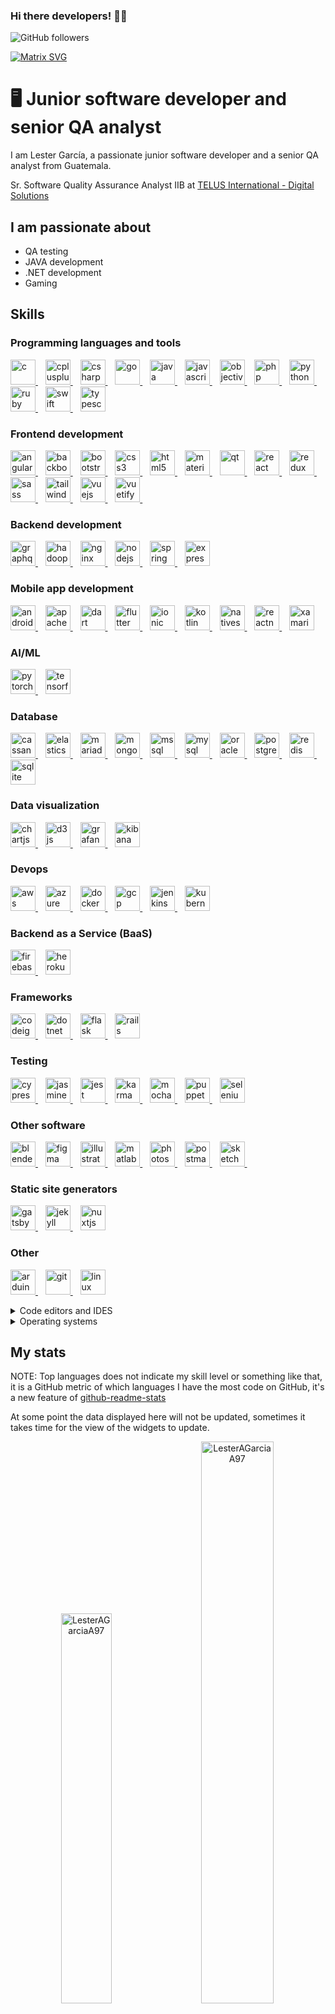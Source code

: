 ### Hi there developers! 👋🤓

<!-- ### **LesterAGarciaA97/LesterAGarciaA97** is a ✨ _special_ ✨ repository because it is a `README.md` (this file) thats why it appears on my GitHub profile. -->

![GitHub followers](https://img.shields.io/github/followers/LesterAGarciaA97?label=Follow&style=social)

[![Matrix SVG](https://raw.githubusercontent.com/rodrigograca31/rodrigograca31/master/matrix.svg)](https://www.youtube.com/watch?v=SDkAGkd4NLc)

# 🖥 Junior software developer and senior QA analyst

I am Lester García, a passionate junior software developer and a senior QA analyst from Guatemala.

<p>Sr. Software Quality Assurance Analyst IIB at <a href="https://www.telusinternational.com/">TELUS International - Digital Solutions</a></p>

## I am passionate about

- QA testing
- JAVA development
- .NET development
- Gaming

## Skills

### Programming languages and tools

<p align="left">
<!-- C -->
	<a href="https://www.cprogramming.com/" target="_blank">
	<img src="https://raw.githubusercontent.com/devicons/devicon/master/icons/c/c-original.svg" alt="c" width="40" height="40"/>
	</a>&nbsp;&nbsp;
<!-- C++ -->
	<a href="https://www.w3schools.com/cpp/" target="_blank">
	<img src="https://raw.githubusercontent.com/devicons/devicon/master/icons/cplusplus/cplusplus-original.svg" alt="cplusplus" width="40" height="40"/>
	</a>&nbsp;&nbsp;
<!-- C# -->
	<a href="https://www.w3schools.com/cs/" target="_blank">
	<img src="https://raw.githubusercontent.com/devicons/devicon/master/icons/csharp/csharp-original.svg" alt="csharp" width="40" height="40"/>
	</a>&nbsp;&nbsp;
<!-- Go -->
	<a href="https://golang.org" target="_blank">
	<img src="https://raw.githubusercontent.com/devicons/devicon/master/icons/go/go-original.svg" alt="go" width="40" height="40"/>
	</a>&nbsp;&nbsp;
<!-- Java -->
	<a href="https://www.java.com" target="_blank">
	<img src="https://raw.githubusercontent.com/devicons/devicon/master/icons/java/java-original.svg" alt="java" width="40" height="40"/>
	</a>&nbsp;&nbsp;
<!-- JavaScript -->
	<a href="https://developer.mozilla.org/en-US/docs/Web/JavaScript" target="_blank">
	<img src="https://raw.githubusercontent.com/devicons/devicon/master/icons/javascript/javascript-original.svg" alt="javascript" width="40" height="40"/>
	</a>&nbsp;&nbsp;
<!--  ObjectiveC -->
	<a href="https://developer.apple.com/library/archive/documentation/Cocoa/Conceptual/ProgrammingWithObjectiveC/Introduction/Introduction.html" target="_blank">
	<img src="https://www.vectorlogo.zone/logos/apple_objectivec/apple_objectivec-icon.svg" alt="objectivec" width="40" height="40"/>
	</a>&nbsp;&nbsp;
<!-- PHP -->
	<a href="https://www.php.net" target="_blank">
	<img src="https://raw.githubusercontent.com/devicons/devicon/master/icons/php/php-original.svg" alt="php" width="40" height="40"/>
	</a>&nbsp;&nbsp;
<!-- Python -->
	<a href="https://www.python.org" target="_blank">
	<img src="https://raw.githubusercontent.com/devicons/devicon/master/icons/python/python-original.svg" alt="python" width="40" height="40"/>
	</a>&nbsp;&nbsp;
<!-- Ruby -->
	<a href="https://www.ruby-lang.org/en/" target="_blank">
	<img src="https://raw.githubusercontent.com/devicons/devicon/master/icons/ruby/ruby-original.svg" alt="ruby" width="40" height="40"/>
	</a>&nbsp;&nbsp;
<!-- Swift -->
	<a href="https://developer.apple.com/swift/" target="_blank">
	<img src="https://raw.githubusercontent.com/devicons/devicon/master/icons/swift/swift-original.svg" alt="swift" width="40" height="40"/>
	</a>&nbsp;&nbsp;
<!-- TypeScript -->
	<a href="https://www.typescriptlang.org/" target="_blank">
	<img src="https://raw.githubusercontent.com/devicons/devicon/master/icons/typescript/typescript-original.svg" alt="typescript" width="40" height="40"/>
	</a>
</p>

### Frontend development

<p align="left">
<!-- Angular -->
	<a href="https://angular.io" target="_blank">
	<img src="https://angular.io/assets/images/logos/angular/angular.svg" alt="angular" width="40" height="40"/>
	</a>&nbsp;&nbsp;
<!-- BackboneJS -->
	<a href="https://backbonejs.org" target="_blank">
	<img src="https://raw.githubusercontent.com/devicons/devicon/master/icons/backbonejs/backbonejs-original-wordmark.svg" alt="backbonejs" width="40" height="40"/>
	</a>&nbsp;&nbsp;
<!-- Botstrap -->
	<a href="https://getbootstrap.com" target="_blank">
	<img src="https://raw.githubusercontent.com/devicons/devicon/master/icons/bootstrap/bootstrap-plain-wordmark.svg" alt="bootstrap" width="40" height="40"/>
	</a>&nbsp;&nbsp;
<!-- CSS -->
	<a href="https://www.w3schools.com/css/" target="_blank">
	<img src="https://raw.githubusercontent.com/devicons/devicon/master/icons/css3/css3-original-wordmark.svg" alt="css3" width="40" height="40"/>
	</a>&nbsp;&nbsp;
<!-- HTML -->
	<a href="https://www.w3.org/html/" target="_blank">
	<img src="https://raw.githubusercontent.com/devicons/devicon/master/icons/html5/html5-original-wordmark.svg" alt="html5" width="40" height="40"/>
	</a>&nbsp;&nbsp;
<!-- MaterializeCSS -->
	<a href="https://materializecss.com/" target="_blank">
	<img src="https://raw.githubusercontent.com/prplx/svg-logos/5585531d45d294869c4eaab4d7cf2e9c167710a9/svg/materialize.svg" alt="materialize" width="40" height="40"/>
	</a>&nbsp;&nbsp;
<!-- QT -->
	<a href="https://www.qt.io/" target="_blank">
	<img src="https://upload.wikimedia.org/wikipedia/commons/0/0b/Qt_logo_2016.svg" alt="qt" width="40" height="40"/>
	</a>&nbsp;&nbsp;
<!-- ReactJS -->
	<a href="https://reactjs.org/" target="_blank">
	<img src="https://raw.githubusercontent.com/devicons/devicon/master/icons/react/react-original-wordmark.svg" alt="react" width="40" height="40"/>
	</a>&nbsp;&nbsp;
<!-- ReduxJS -->
	<a href="https://redux.js.org" target="_blank">
	<img src="https://raw.githubusercontent.com/devicons/devicon/master/icons/redux/redux-original.svg" alt="redux" width="40" height="40"/>
	</a>&nbsp;&nbsp;
<!-- SassLang -->
	<a href="https://sass-lang.com" target="_blank">
	<img src="https://raw.githubusercontent.com/devicons/devicon/master/icons/sass/sass-original.svg" alt="sass" width="40" height="40"/>
	</a>&nbsp;&nbsp;
<!-- TailwindCSS -->
	<a href="https://tailwindcss.com/" target="_blank">
	<img src="https://www.vectorlogo.zone/logos/tailwindcss/tailwindcss-icon.svg" alt="tailwind" width="40" height="40"/>
	</a>&nbsp;&nbsp;
<!-- VueJS -->
	<a href="https://vuejs.org/" target="_blank">
	<img src="https://raw.githubusercontent.com/devicons/devicon/master/icons/vuejs/vuejs-original-wordmark.svg" alt="vuejs" width="40" height="40"/>
	</a>&nbsp;&nbsp;
<!-- VuetifyJS -->
	<a href="https://vuetifyjs.com/en/" target="_blank">
	<img src="https://bestofjs.org/logos/vuetify.svg" alt="vuetify" width="40" height="40"/>
	</a>&nbsp;&nbsp;
</a>
</p>

### Backend development

<p align="left">
<!-- Graphql -->
	<a href="https://graphql.org" target="_blank">
	<img src="https://www.vectorlogo.zone/logos/graphql/graphql-icon.svg" alt="graphql" width="40" height="40"/>
	</a>&nbsp;&nbsp;
<!-- Hadoop -->
	<a href="https://hadoop.apache.org/" target="_blank">
	<img src="https://www.vectorlogo.zone/logos/apache_hadoop/apache_hadoop-icon.svg" alt="hadoop" width="40" height="40"/>
	</a>&nbsp;&nbsp;
<!-- Nginx -->
	<a href="https://www.nginx.com" target="_blank">
	<img src="https://raw.githubusercontent.com/devicons/devicon/master/icons/nginx/nginx-original.svg" alt="nginx" width="40" height="40"/>
	</a>&nbsp;&nbsp;
<!-- NodeJS -->
	<a href="https://nodejs.org" target="_blank">
	<img src="https://raw.githubusercontent.com/devicons/devicon/master/icons/nodejs/nodejs-original-wordmark.svg" alt="nodejs" width="40" height="40"/>
	</a>&nbsp;&nbsp;
<!-- Spring -->
	<a href="https://spring.io/" target="_blank">
	<img src="https://www.vectorlogo.zone/logos/springio/springio-icon.svg" alt="spring" width="40" height="40"/>
	</a>&nbsp;&nbsp;
<!-- ExpressJS -->
	<a href="https://expressjs.com" target="_blank">
	<img src="https://raw.githubusercontent.com/devicons/devicon/master/icons/express/express-original-wordmark.svg" alt="express" width="40" height="40"/>
	</a>
</p>

### Mobile app development

<p align="left">
<!-- Android -->
	<a href="https://developer.android.com" target="_blank">
	<img src="https://raw.githubusercontent.com/devicons/devicon/master/icons/android/android-original-wordmark.svg" alt="android" width="40" height="40"/>
	</a>&nbsp;&nbsp;
<!-- Apache -->
	<a href="https://cordova.apache.org/" target="_blank">
	<img src="https://www.vectorlogo.zone/logos/apache_cordova/apache_cordova-icon.svg" alt="apachecordova" width="40" height="40"/>
	</a>&nbsp;&nbsp;
<!-- Dart -->
	<a href="https://dart.dev" target="_blank">
	<img src="https://www.vectorlogo.zone/logos/dartlang/dartlang-icon.svg" alt="dart" width="40" height="40"/>
	</a>&nbsp;&nbsp;
<!-- Flutter -->
	<a href="https://flutter.dev" target="_blank">
	<img src="https://www.vectorlogo.zone/logos/flutterio/flutterio-icon.svg" alt="flutter" width="40" height="40"/>
	</a>&nbsp;&nbsp;
<!-- Ionic -->
	<a href="https://ionicframework.com" target="_blank">
	<img src="https://upload.wikimedia.org/wikipedia/commons/d/d1/Ionic_Logo.svg" alt="ionic" width="40" height="40"/>
	</a>&nbsp;&nbsp;
<!-- Kotlin -->
	<a href="https://kotlinlang.org" target="_blank">
	<img src="https://www.vectorlogo.zone/logos/kotlinlang/kotlinlang-icon.svg" alt="kotlin" width="40" height="40"/>
	</a>&nbsp;&nbsp;
<!-- NativeScript -->
	<a href="https://nativescript.org/" target="_blank">
	<img src="https://raw.githubusercontent.com/detain/svg-logos/780f25886640cef088af994181646db2f6b1a3f8/svg/nativescript.svg" alt="nativescript" width="40" height="40"/>
	</a>&nbsp;&nbsp;
<!-- ReactNative -->
	<a href="https://reactnative.dev/" target="_blank">
	<img src="https://reactnative.dev/img/header_logo.svg" alt="reactnative" width="40" height="40"/>
	</a>&nbsp;&nbsp;
<!-- Xamarin -->
	<a href="https://dotnet.microsoft.com/apps/xamarin" target="_blank">
	<img src="https://raw.githubusercontent.com/detain/svg-logos/780f25886640cef088af994181646db2f6b1a3f8/svg/xamarin.svg" alt="xamarin" width="40" height="40"/>
	</a>
</p>

### AI/ML

<p align="left">
<!-- PythonTorch  -->
	<a href="https://pytorch.org/" target="_blank">
	<img src="https://www.vectorlogo.zone/logos/pytorch/pytorch-icon.svg" alt="pytorch" width="40" height="40"/>
	</a>&nbsp;&nbsp;
<!-- TensorFlow  -->
	<a href="https://www.tensorflow.org" target="_blank">
	<img src="https://www.vectorlogo.zone/logos/tensorflow/tensorflow-icon.svg" alt="tensorflow" width="40" height="40"/>
	</a>
</p>

### Database

<p align="left">
<!-- Cassandra -->
	<a href="https://cassandra.apache.org/" target="_blank">
	<img src="https://www.vectorlogo.zone/logos/apache_cassandra/apache_cassandra-icon.svg" alt="cassandra" width="40" height="40"/>
	</a>&nbsp;&nbsp;
<!-- Elastic -->
	<a href="https://www.elastic.co" target="_blank">
	<img src="https://www.vectorlogo.zone/logos/elastic/elastic-icon.svg" alt="elasticsearch" width="40" height="40"/>
	</a>&nbsp;&nbsp;
<!-- MariaDB -->
	<a href="https://mariadb.org/" target="_blank">
	<img src="https://www.vectorlogo.zone/logos/mariadb/mariadb-icon.svg" alt="mariadb" width="40" height="40"/>
	</a>&nbsp;&nbsp;
<!-- MongoDB -->
	<a href="https://www.mongodb.com/" target="_blank">
	<img src="https://raw.githubusercontent.com/devicons/devicon/master/icons/mongodb/mongodb-original-wordmark.svg" alt="mongodb" width="40" height="40"/>
	</a>&nbsp;&nbsp;
<!-- MicrosoftSQLServer -->
	<a href="https://www.microsoft.com/en-us/sql-server" target="_blank">
	<img src="https://www.svgrepo.com/show/303229/microsoft-sql-server-logo.svg" alt="mssql" width="40" height="40"/>
	</a>&nbsp;&nbsp;
<!-- MySQL -->
	<a href="https://www.mysql.com/" target="_blank">
	<img src="https://raw.githubusercontent.com/devicons/devicon/master/icons/mysql/mysql-original-wordmark.svg" alt="mysql" width="40" height="40"/>
	</a>&nbsp;&nbsp;
<!-- Oracle -->
	<a href="https://www.oracle.com/" target="_blank">
	<img src="https://raw.githubusercontent.com/devicons/devicon/master/icons/oracle/oracle-original.svg" alt="oracle" width="40" height="40"/>
	</a>&nbsp;&nbsp;
<!-- PostgreSQL -->
	<a href="https://www.postgresql.org" target="_blank">
	<img src="https://raw.githubusercontent.com/devicons/devicon/master/icons/postgresql/postgresql-original-wordmark.svg" alt="postgresql" width="40" height="40"/>
	</a>&nbsp;&nbsp;
<!-- RedisDB -->
	<a href="https://redis.io" target="_blank">
	<img src="https://raw.githubusercontent.com/devicons/devicon/master/icons/redis/redis-original-wordmark.svg" alt="redis" width="40" height="40"/>
	</a>&nbsp;&nbsp;
<!-- SQLLite -->
	<a href="https://www.sqlite.org/" target="_blank">
	<img src="https://www.vectorlogo.zone/logos/sqlite/sqlite-icon.svg" alt="sqlite" width="40" height="40"/>
	</a>
</p>

### Data visualization

<p align="left">
<!-- ChartJS -->
	<a href="https://www.chartjs.org" target="_blank">
	<img src="https://www.chartjs.org/media/logo-title.svg" alt="chartjs" width="40" height="40"/>
	</a>&nbsp;&nbsp;
<!-- D3JS -->
	<a href="https://d3js.org/" target="_blank">
	<img src="https://raw.githubusercontent.com/devicons/devicon/master/icons/d3js/d3js-original.svg" alt="d3js" width="40" height="40"/>
	</a>&nbsp;&nbsp;
<!-- Grafana -->
	<a href="https://grafana.com" target="_blank">
	<img src="https://www.vectorlogo.zone/logos/grafana/grafana-icon.svg" alt="grafana" width="40" height="40"/>
	</a>&nbsp;&nbsp;
<!-- Elastic -->
	<a href="https://www.elastic.co/kibana" target="_blank">
	<img src="https://www.vectorlogo.zone/logos/elasticco_kibana/elasticco_kibana-icon.svg" alt="kibana" width="40" height="40"/>
	</a>
</p>

### Devops

<p align="left">
<!-- AWS -->
	<a href="https://aws.amazon.com" target="_blank">
	<img src="https://raw.githubusercontent.com/devicons/devicon/master/icons/amazonwebservices/amazonwebservices-original-wordmark.svg" alt="aws" width="40" height="40"/>
	</a>&nbsp;&nbsp;
<!-- Azure -->
	<a href="https://azure.microsoft.com/en-in/" target="_blank">
	<img src="https://www.vectorlogo.zone/logos/microsoft_azure/microsoft_azure-icon.svg" alt="azure" width="40" height="40"/>
	</a>&nbsp;&nbsp;
<!-- Docker -->
	<a href="https://www.docker.com/" target="_blank">
	<img src="https://raw.githubusercontent.com/devicons/devicon/master/icons/docker/docker-original-wordmark.svg" alt="docker" width="40" height="40"/>
	</a>&nbsp;&nbsp;
<!-- GoogleCloud -->
	<a href="https://cloud.google.com" target="_blank">
	<img src="https://www.vectorlogo.zone/logos/google_cloud/google_cloud-icon.svg" alt="gcp" width="40" height="40"/>
	</a>&nbsp;&nbsp;
<!-- Jenkins -->
	<a href="https://www.jenkins.io" target="_blank">
	<img src="https://www.vectorlogo.zone/logos/jenkins/jenkins-icon.svg" alt="jenkins" width="40" height="40"/>
	</a>&nbsp;&nbsp;
<!-- Kubernetes -->
	<a href="https://kubernetes.io" target="_blank">
	<img src="https://www.vectorlogo.zone/logos/kubernetes/kubernetes-icon.svg" alt="kubernetes" width="40" height="40"/>
	</a>
</p>

### Backend as a Service (BaaS)

<p align="left">
<!-- Firebase -->
	<a href="https://firebase.google.com/" target="_blank">
	<img src="https://www.vectorlogo.zone/logos/firebase/firebase-icon.svg" alt="firebase" width="40" height="40"/>
	</a>&nbsp;&nbsp;
<!-- Heroku -->
	<a href="https://heroku.com" target="_blank">
	<img src="https://www.vectorlogo.zone/logos/heroku/heroku-icon.svg" alt="heroku" width="40" height="40"/>
	</a>
</p>

### Frameworks

<p align="left">
<!-- Codeigniter -->
	<a href="https://codeigniter.com" target="_blank">
	<img src="https://cdn.worldvectorlogo.com/logos/codeigniter.svg" alt="codeigniter" width="40" height="40"/>
	</a>&nbsp;&nbsp;
<!--  <!-- Django -->
	<!-- <a href="https://www.djangoproject.com/" target="_blank">
	<img src="https://raw.githubusercontent.com/devicons/devicon/master/icons/django/django-original.svg" alt="django" width="40" height="40"/>
	</a>&nbsp;&nbsp; -->
<!-- DoNet -->
	<a href="https://dotnet.microsoft.com/" target="_blank">
	<img src="https://raw.githubusercontent.com/devicons/devicon/master/icons/dot-net/dot-net-original-wordmark.svg" alt="dotnet" width="40" height="40"/>
	</a>&nbsp;&nbsp;
<!-- Flask -->
	<a href="https://flask.palletsprojects.com/" target="_blank">
	<img src="https://www.vectorlogo.zone/logos/pocoo_flask/pocoo_flask-icon.svg" alt="flask" width="40" height="40"/>
	</a>&nbsp;&nbsp;
<!-- Laravel -->
	<!-- <a href="https://laravel.com/" target="_blank">
	<img src="https://raw.githubusercontent.com/devicons/devicon/master/icons/laravel/laravel-plain-wordmark.svg" alt="laravel" width="40" height="40"/>
	</a>&nbsp;&nbsp; -->
<!-- RubyOnRails -->
	<a href="https://rubyonrails.org" target="_blank">
	<img src="https://raw.githubusercontent.com/devicons/devicon/master/icons/rails/rails-original-wordmark.svg" alt="rails" width="40" height="40"/>
	</a>
</p>

### Testing

<p align="left">
<!-- Cypress -->
	<a href="https://www.cypress.io" target="_blank">
	<img src="https://raw.githubusercontent.com/simple-icons/simple-icons/6e46ec1fc23b60c8fd0d2f2ff46db82e16dbd75f/icons/cypress.svg" alt="cypress" width="40" height="40"/>
	</a>&nbsp;&nbsp;
<!-- Jasmin -->
	<a href="https://jasmine.github.io/" target="_blank">
	<img src="https://www.vectorlogo.zone/logos/jasmine/jasmine-icon.svg" alt="jasmine" width="40" height="40"/>
	</a>&nbsp;&nbsp;
<!-- JestJS -->
	<a href="https://jestjs.io" target="_blank">
	<img src="https://www.vectorlogo.zone/logos/jestjsio/jestjsio-icon.svg" alt="jest" width="40" height="40"/>
	</a>&nbsp;&nbsp;
<!-- Karma -->
	<a href="https://karma-runner.github.io/latest/index.html" target="_blank">
	<img src="https://raw.githubusercontent.com/detain/svg-logos/780f25886640cef088af994181646db2f6b1a3f8/svg/karma.svg" alt="karma" width="40" height="40"/>
	</a>&nbsp;&nbsp;
<!-- MochaJS -->
	<a href="https://mochajs.org" target="_blank">
	<img src="https://www.vectorlogo.zone/logos/mochajs/mochajs-icon.svg" alt="mocha" width="40" height="40"/>
	</a>&nbsp;&nbsp;
<!-- Puppeteer -->
	<a href="https://github.com/puppeteer/puppeteer" target="_blank">
	<img src="https://www.vectorlogo.zone/logos/pptrdev/pptrdev-official.svg" alt="puppeteer" width="40" height="40"/>
	</a>&nbsp;&nbsp;
<!-- Selenium -->
	<a href="https://www.selenium.dev" target="_blank">
	<img src="https://raw.githubusercontent.com/detain/svg-logos/780f25886640cef088af994181646db2f6b1a3f8/svg/selenium-logo.svg" alt="selenium" width="40" height="40"/>
	</a>
</p>

### Other software

<p align="left">
<!-- Blender -->
	<a href="https://www.blender.org/" target="_blank">
	<img src="https://download.blender.org/branding/community/blender_community_badge_white.svg" alt="blender" width="40" height="40"/>
	</a>&nbsp;&nbsp;
<!-- Figma -->
	<a href="https://www.figma.com/" target="_blank">
	<img src="https://www.vectorlogo.zone/logos/figma/figma-icon.svg" alt="figma" width="40" height="40"/>
	</a>&nbsp;&nbsp;
<!-- AdobeIlustrator -->
	<a href="https://www.adobe.com/in/products/illustrator.html" target="_blank">
	<img src="https://www.vectorlogo.zone/logos/adobe_illustrator/adobe_illustrator-icon.svg" alt="illustrator" width="40" height="40"/>
	</a>&nbsp;&nbsp;
<!-- Mathworks -->
	<a href="https://www.mathworks.com/" target="_blank">
	<img src="https://upload.wikimedia.org/wikipedia/commons/2/21/Matlab_Logo.png" alt="matlab" width="40" height="40"/>
	</a>&nbsp;&nbsp;
<!-- AdobePhotoshop -->
	<a href="https://www.photoshop.com/en" target="_blank">
	<img src="https://raw.githubusercontent.com/devicons/devicon/master/icons/photoshop/photoshop-line.svg" alt="photoshop" width="40" height="40"/>
	</a>&nbsp;&nbsp;
<!-- Postman -->
	<a href="https://postman.com" target="_blank">
	<img src="https://www.vectorlogo.zone/logos/getpostman/getpostman-icon.svg" alt="postman" width="40" height="40"/>
	</a>&nbsp;&nbsp;
<!-- Sketch -->
	<a href="https://www.sketch.com/" target="_blank">
	<img src="https://www.vectorlogo.zone/logos/sketchapp/sketchapp-icon.svg" alt="sketch" width="40" height="40"/>
	</a>&nbsp;&nbsp;
</p>

### Static site generators

<p align="left">
<!-- GatsbyJS -->
	<a href="https://www.gatsbyjs.com/" target="_blank">
	<img src="https://www.vectorlogo.zone/logos/gatsbyjs/gatsbyjs-icon.svg" alt="gatsby" width="40" height="40"/>
	</a>&nbsp;&nbsp;
<!-- Jekyllrb -->
	<a href="https://jekyllrb.com/" target="_blank">
	<img src="https://www.vectorlogo.zone/logos/jekyllrb/jekyllrb-icon.svg" alt="jekyll" width="40" height="40"/>
	</a>&nbsp;&nbsp;
<!-- NextJS
	<a href="https://nextjs.org/" target="_blank">
	<img src="" alt="nextjs" width="40" height="40"/>
	</a>&nbsp;&nbsp; -->
<!-- NuxtJS -->
	<a href="https://nuxtjs.org/" target="_blank">
	<img src="https://www.vectorlogo.zone/logos/nuxtjs/nuxtjs-icon.svg" alt="nuxtjs" width="40" height="40"/>
	</a>
</p>

### Other

<p align="left">
<!-- Arduino -->
	<a href="https://www.arduino.cc/" target="_blank">
	<img src="https://cdn.worldvectorlogo.com/logos/arduino-1.svg" alt="arduino" width="40" height="40"/>
	</a>&nbsp;&nbsp;
<!-- GIT -->
	<a href="https://git-scm.com/" target="_blank">
	<img src="https://www.vectorlogo.zone/logos/git-scm/git-scm-icon.svg" alt="git" width="40" height="40"/>
	</a>&nbsp;&nbsp;
<!-- Linux -->
	<a href="https://www.linux.org/" target="_blank">
	<img src="https://raw.githubusercontent.com/devicons/devicon/master/icons/linux/linux-original.svg" alt="linux" width="40" height="40"/>
	</a>
</p>

<details>
	<summary>Code editors and IDES</summary>
	<ul>
    	<li>Visual Studio Code</li>
	<li>Brackets</li>
	<li>Notepad++</li>
        <li>Atom</li>
	<li>Visual Studio 2019 IDE</li>
	<li>IntelliJ IDEA IDE</li>
	<li>Netbeans IDE</li>
	<li>Eclipse IDE</li>
	</ul>
</details>

<details>
	<summary>Operating systems</summary>
	<ul>
	<li>Windows</li>
        <li>Ubuntu</li>
        <li>Fedora</li>
        <li>Elementary OS</li>
	<li>Pop OS!</li>
	<li>Kali Linux</li>
	</ul>
</details>

## My stats

NOTE: Top languages does not indicate my skill level or something like that, it is a GitHub metric of which languages I have the most code on GitHub, it's a new feature of [github-readme-stats](https://github.com/anuraghazra/github-readme-stats)

At some point the data displayed here will not be updated, sometimes it takes time for the view of the widgets to update.

<!--LesterAGarciaA97-->
<!--lesteragarciaa97-->

<p align="center">
<img width="40%" src="https://github-readme-stats.vercel.app/api/top-langs/?username=LesterAGarciaA97&layout=compact&theme=tokyonight" alt="LesterAGarciaA97" />&nbsp;&nbsp;&nbsp;&nbsp;
<img width="48%" src="https://github-readme-stats.vercel.app/api?username=LesterAGarciaA97&show_icons=true&locale=en&include_all_commits=true&theme=tokyonight" alt="LesterAGarciaA97" />
</p>
<p align="center">
<img src="https://github-readme-streak-stats.herokuapp.com/?user=LesterAGarciaA97&theme=highcontrast&hide_border=false" alt="LesterAGarciaA97" />
</p>

<p align="center">
<a href="https://github.com/LesterAGarciaA97/github-readme-stats">
<img width="48%" src="https://github-readme-stats.vercel.app/api/pin/?username=LesterAGarciaA97&repo=github-readme-stats&show_owner=true&theme=tokyonight" />
</a>&nbsp;&nbsp;

<a href="https://github.com/LesterAGarciaA97/LesterAGarciaA97.github.io">
<img width="48%" src="https://github-readme-stats.vercel.app/api/pin/?username=LesterAGarciaA97&repo=LesterAGarciaA97.github.io&theme=tokyonight" />
</a>&nbsp;&nbsp;
</p>

## Github Profile Trophy

[![Contribution Stats](https://github-contribution-stats.vercel.app/api/?username=LesterAGarciaA97)](https://github.com/LordDashMe/github-contribution-stats/)&nbsp;&nbsp;&nbsp;&nbsp;&nbsp;&nbsp;&nbsp;&nbsp;&nbsp;&nbsp;&nbsp;
[![trophy](https://github-profile-trophy.vercel.app/?username=LesterAGarciaA97&theme=onedark&row=2&column=4)](https://github.com/ryo-ma/github-profile-trophy)

## Daily.dev Dev card
<p align="center">
	<a href="https://app.daily.dev/LesterAGarciaA">
	<img src="https://github.com/LesterAGarciaA97/LesterAGarciaA97/blob/master/devcard.svg" width="300" alt="Lester Andrés García Aquino's Dev Card"/>
	</a>
</p>

<!-- # Contribution graph
![GitHub Activity Graph](https://activity-graph.herokuapp.com/graph?username=LesterAGarciaA97&theme=dracula&hide_border=true) -->

## Recent activity
<!--START_SECTION:activity-->
1. ❌ Closed PR [#74](https://github.com/LesterAGarciaA97/Virtualization_Project/pull/74) in [LesterAGarciaA97/Virtualization_Project](https://github.com/LesterAGarciaA97/Virtualization_Project)
2. ❌ Closed PR [#52](https://github.com/LesterAGarciaA97/MusicFeel_SpotifyAPI/pull/52) in [LesterAGarciaA97/MusicFeel_SpotifyAPI](https://github.com/LesterAGarciaA97/MusicFeel_SpotifyAPI)
3. ❌ Closed PR [#18](https://github.com/LesterAGarciaA97/MusicFeel_CRUD/pull/18) in [LesterAGarciaA97/MusicFeel_CRUD](https://github.com/LesterAGarciaA97/MusicFeel_CRUD)
4. ❌ Closed PR [#72](https://github.com/LesterAGarciaA97/Virtualization_Project/pull/72) in [LesterAGarciaA97/Virtualization_Project](https://github.com/LesterAGarciaA97/Virtualization_Project)
5. ❌ Closed PR [#17](https://github.com/LesterAGarciaA97/MusicFeel_CRUD/pull/17) in [LesterAGarciaA97/MusicFeel_CRUD](https://github.com/LesterAGarciaA97/MusicFeel_CRUD)
<!--END_SECTION:activity-->

## Wakatime stats

![Lester's wakatime stats](https://github-readme-stats.vercel.app/api/wakatime?username=LesterAGarciaA97&layout=compact&theme=tokyonight)

## More about me...

- 🔭 I’m currently working on SQL, Java, Python, C# and many others. 💻
- 📊 I’m currently learning Full Stack Development and reinforcing knowledge of database and QA analysis. 🚀
- 🤝 I’m looking to collaborate on any Open Source Project involving Java, C#, VB .NET, JavaScript, etc.
- 💻 I have worked on C#, Java, Python, HTML/CSS, Javascript, Nodejs, Expressjs, MySQL, SQL Server, Git, Docker and many others.
- 💬 Ask me about anything! I am happy to help and guide you, I can learn from you too.
- ⭐ Show some ❤️ by starring ⭐ some of the repositories that you like or find interesting, I will be happy to do the same!

## My visitors

<p align="center"> 
  Visitors count<br>
  <img src="https://profile-counter.glitch.me/sagar-viradiya/count.svg" />
</p>

## "You can imagine it, you can program it!"

<p align="center">
	<img src="https://raw.githubusercontent.com/Aniket965/Aniket965/master/pacman.svg?sanitize=true" width="110" height="110">
</p>

## Connect with me

<a href="https://www.linkedin.com/in/lester-andrés-garcía-aquino-134375198">
    <img align="left" alt="Shubhamdeep Jha | Linkedin" width="24px" src="icons/Linkedin.svg" />
  </a>
  <a href="https://twitter.com/lagarciaaq97">
    <img align="left" alt="Shubhamdeep Jha | Twitter" width="26px" src="icons/Twitter.svg" />
  </a>
  <a href="mailto:lagarcia2015url@gmail.com">
    <img align="left" alt="Shubhamdeep Jha | Gmail" width="26px" src="icons/Gmail.svg" />
  </a>
  <a href="https://dev.to/lesteragarciaa97">
    <img align="left" alt="Shubhamdeep Jha | Dev.to" width="26px" src="icons/Dev.svg" />
  </a>
  <a href="https://github.com/LesterAGarciaA97">
    <img align="left" alt="Shubhamdeep Jha | GitHub" width="26px" src="icons/GitHub.svg" />
  </a>
  <a href="https://gitlab.com/lgarciaa97">
    <img align="left" alt="Shubhamdeep Jha | GitLab" width="26px" src="icons/GitLab.svg" />
  </a>
    <a href="https://bitbucket.org/LesterAGarciaA97/">
    <img align="left" alt="Shubhamdeep Jha | BitBucket" width="26px" src="icons/BitBucket.svg" />
  </a>
    <a href="https://stackoverflow.com/users/15180333/lester-garc%c3%ada">
    <img align="left" alt="Shubhamdeep Jha | Stack Overflow" width="40px" src="icons/StackOverflow.svg" />
  </a>
